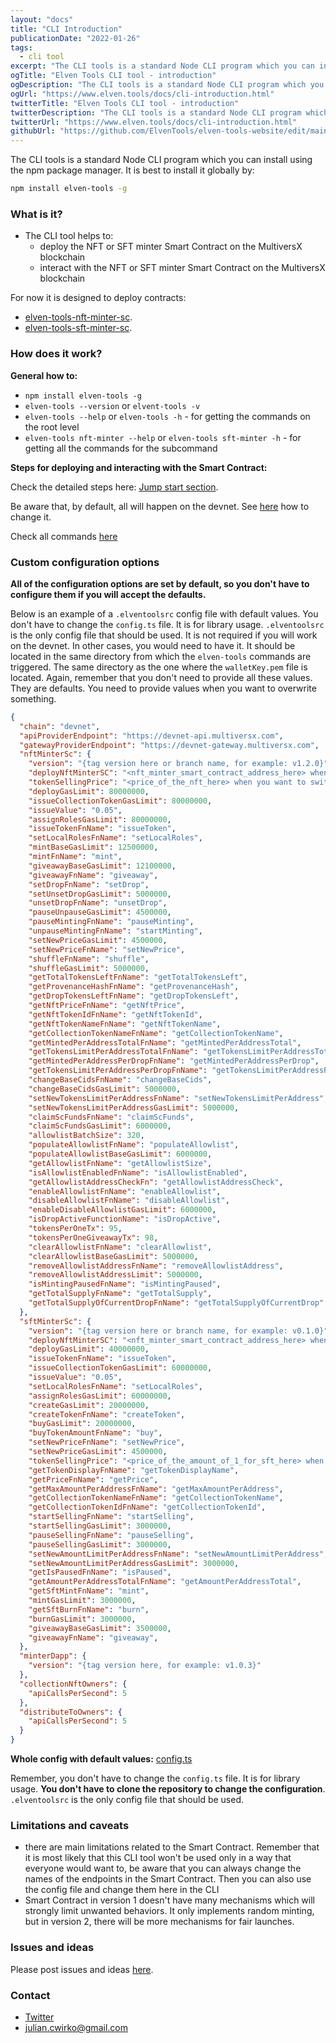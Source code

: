 ```yaml
---
layout: "docs"
title: "CLI Introduction"
publicationDate: "2022-01-26"
tags:
  - cli tool
excerpt: "The CLI tools is a standard Node CLI program which you can install using the npm package manager."
ogTitle: "Elven Tools CLI tool - introduction"
ogDescription: "The CLI tools is a standard Node CLI program which you can install using the npm package manager."
ogUrl: "https://www.elven.tools/docs/cli-introduction.html"
twitterTitle: "Elven Tools CLI tool - introduction"
twitterDescription: "The CLI tools is a standard Node CLI program which you can install using the npm package manager."
twitterUrl: "https://www.elven.tools/docs/cli-introduction.html"
githubUrl: "https://github.com/ElvenTools/elven-tools-website/edit/main/src/docs/cli-introduction.md"
---
```


The CLI tools is a standard Node CLI program which you can install using the npm package manager. It is best to install it globally by:

```bash
npm install elven-tools -g
```

### What is it?

- The CLI tool helps to:
  - deploy the NFT or SFT minter Smart Contract on the MultiversX blockchain
  - interact with the NFT or SFT minter Smart Contract on the MultiversX blockchain

For now it is designed to deploy contracts:

- [elven-tools-nft-minter-sc](https://github.com/ElvenTools/elven-nft-minter-sc).
- [elven-tools-sft-minter-sc](https://github.com/ElvenTools/elven-tools-sft-minter-sc).

### How does it work?

**General how to:**

- `npm install elven-tools -g`
- `elven-tools --version` or `elvent-tools -v`
- `elven-tools --help` or `elven-tools -h` - for getting the commands on the root level
- `elven-tools nft-minter --help` or `elven-tools sft-minter -h` - for getting all the commands for the subcommand

**Steps for deploying and interacting with the Smart Contract:**

Check the detailed steps here: [Jump start section](/docs/jump-start.html).

Be aware that, by default, all will happen on the devnet. See [here](/docs/recipes.html#how-to-use-the-configuration-file) how to change it.

Check all commands [here](/docs/cli-commands.html)

### Custom configuration options

**All of the configuration options are set by default, so you don't have to configure them if you will accept the defaults.**

Below is an example of a `.elventoolsrc` config file with default values. You don't have to change the `config.ts` file. It is for library usage. `.elventoolsrc` is the only config file that should be used. It is not required if you will work on the devnet. In other cases, you would need to have it. It should be located in the same directory from which the `elven-tools` commands are triggered. The same directory as the one where the `walletKey.pem` file is located. Again, remember that you don't need to provide all these values. They are defaults. You need to provide values when you want to overwrite something.

```json
{
  "chain": "devnet",
  "apiProviderEndpoint": "https://devnet-api.multiversx.com",
  "gatewayProviderEndpoint": "https://devnet-gateway.multiversx.com",
  "nftMinterSc": {
    "version": "{tag version here or branch name, for example: v1.2.0}",
    "deployNftMinterSC": "<nft_minter_smart_contract_address_here> when you want to switch between chains or you want to use the cli as buyer",
    "tokenSellingPrice": "<price_of_the_nft_here> when you want to switch between chains or you want to use the cli as buyer",
    "deployGasLimit": 80000000,
    "issueCollectionTokenGasLimit": 80000000,
    "issueValue": "0.05",
    "assignRolesGasLimit": 80000000,
    "issueTokenFnName": "issueToken",
    "setLocalRolesFnName": "setLocalRoles",
    "mintBaseGasLimit": 12500000,
    "mintFnName": "mint",
    "giveawayBaseGasLimit": 12100000,
    "giveawayFnName": "giveaway",
    "setDropFnName": "setDrop",
    "setUnsetDropGasLimit": 5000000,
    "unsetDropFnName": "unsetDrop",
    "pauseUnpauseGasLimit": 4500000,
    "pauseMintingFnName": "pauseMinting",
    "unpauseMintingFnName": "startMinting",
    "setNewPriceGasLimit": 4500000,
    "setNewPriceFnName": "setNewPrice",
    "shuffleFnName": "shuffle",
    "shuffleGasLimit": 5000000,
    "getTotalTokensLeftFnName": "getTotalTokensLeft",
    "getProvenanceHashFnName": "getProvenanceHash",
    "getDropTokensLeftFnName": "getDropTokensLeft",
    "getNftPriceFnName": "getNftPrice",
    "getNftTokenIdFnName": "getNftTokenId",
    "getNftTokenNameFnName": "getNftTokenName",
    "getCollectionTokenNameFnName": "getCollectionTokenName",
    "getMintedPerAddressTotalFnName": "getMintedPerAddressTotal",
    "getTokensLimitPerAddressTotalFnName": "getTokensLimitPerAddressTotal",
    "getMintedPerAddressPerDropFnName": "getMintedPerAddressPerDrop",
    "getTokensLimitPerAddressPerDropFnName": "getTokensLimitPerAddressPerDrop",
    "changeBaseCidsFnName": "changeBaseCids",
    "changeBaseCidsGasLimit": 5000000,
    "setNewTokensLimitPerAddressFnName": "setNewTokensLimitPerAddress",
    "setNewTokensLimitPerAddressGasLimit": 5000000,
    "claimScFundsFnName": "claimScFunds",
    "claimScFundsGasLimit": 6000000,
    "allowlistBatchSize": 320,
    "populateAllowlistFnName": "populateAllowlist",
    "populateAllowlistBaseGasLimit": 6000000,
    "getAllowlistFnName": "getAllowlistSize",
    "isAllowlistEnabledFnName": "isAllowlistEnabled",
    "getAllowlistAddressCheckFn": "getAllowlistAddressCheck",
    "enableAllowlistFnName": "enableAllowlist",
    "disableAllowlistFnName": "disableAllowlist",
    "enableDisableAllowlistGasLimit": 6000000,
    "isDropActiveFunctionName": "isDropActive",
    "tokensPerOneTx": 95,
    "tokensPerOneGiveawayTx": 98,
    "clearAllowlistFnName": "clearAllowlist",
    "clearAllowlistBaseGasLimit": 5000000,
    "removeAllowlistAddressFnName": "removeAllowlistAddress",
    "removeAllowlistAddressLimit": 5000000,
    "isMintingPausedFnName": "isMintingPaused",
    "getTotalSupplyFnName": "getTotalSupply",
    "getTotalSupplyOfCurrentDropFnName": "getTotalSupplyOfCurrentDrop"
  },
  "sftMinterSc": {
    "version": "{tag version here or branch name, for example: v0.1.0}",
    "deployNftMinterSC": "<nft_minter_smart_contract_address_here> when you want to switch between chains or you want to use the cli as buyer",
    "deployGasLimit": 40000000,
    "issueTokenFnName": "issueToken",
    "issueCollectionTokenGasLimit": 60000000,
    "issueValue": "0.05",
    "setLocalRolesFnName": "setLocalRoles",
    "assignRolesGasLimit": 60000000,
    "createGasLimit": 20000000,
    "createTokenFnName": "createToken",
    "buyGasLimit": 20000000,
    "buyTokenAmountFnName": "buy",
    "setNewPriceFnName": "setNewPrice",
    "setNewPriceGasLimit": 4500000,
    "tokenSellingPrice": "<price_of_the_amount_of_1_for_sft_here> when you want to switch between chains or you want to use the cli as buyer",
    "getTokenDisplayFnName": "getTokenDisplayName",
    "getPriceFnName": "getPrice",
    "getMaxAmountPerAddressFnName": "getMaxAmountPerAddress",
    "getCollectionTokenNameFnName": "getCollectionTokenName",
    "getCollectionTokenIdFnName": "getCollectionTokenId",
    "startSellingFnName": "startSelling",
    "startSellingGasLimit": 3000000,
    "pauseSellingFnName": "pauseSelling",
    "pauseSellingGasLimit": 3000000,
    "setNewAmountLimitPerAddressFnName": "setNewAmountLimitPerAddress",
    "setNewAmountLimitPerAddressGasLimit": 3000000,
    "getIsPausedFnName": "isPaused",
    "getAmountPerAddressTotalFnName": "getAmountPerAddressTotal",
    "getSftMintFnName": "mint",
    "mintGasLimit": 3000000,
    "getSftBurnFnName": "burn",
    "burnGasLimit": 3000000,
    "giveawayBaseGasLimit": 3500000,
    "giveawayFnName": "giveaway",
  },
  "minterDapp": {
    "version": "{tag version here, for example: v1.0.3}"
  },
  "collectionNftOwners": {
    "apiCallsPerSecond": 5
  },
  "distributeToOwners": {
    "apiCallsPerSecond": 5
  }
}
```

**Whole config with default values:** [config.ts](https://github.com/ElvenTools/elven-tools-cli/blob/main/src/config.ts)

Remember, you don't have to change the `config.ts` file. It is for library usage. **You don't have to clone the repository to change the configuration**. `.elventoolsrc` is the only config file that should be used.

### Limitations and caveats

- there are main limitations related to the Smart Contract. Remember that it is most likely that this CLI tool won't be used only in a way that everyone would want to, be aware that you can always change the names of the endpoints in the Smart Contract. Then you can also use the config file and change them here in the CLI
- Smart Contract in version 1 doesn't have many mechanisms which will strongly limit unwanted behaviors. It only implements random minting, but in version 2, there will be more mechanisms for fair launches.

### Issues and ideas

Please post issues and ideas [here](https://github.com/ElvenTools/elven-tools-cli/issues).

### Contact

- [Twitter](https://twitter.com/theJulianIo)
- julian.cwirko@gmail.com
